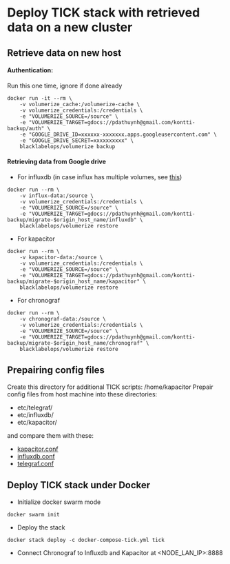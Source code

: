 # Deploy TICK stack with retrieved data on a new cluster

## Retrieve data on new host
#### Authentication:
  Run this one time, ignore if done already
```
docker run -it --rm \
    -v volumerize_cache:/volumerize-cache \
    -v volumerize_credentials:/credentials \
    -e "VOLUMERIZE_SOURCE=/source" \
    -e "VOLUMERIZE_TARGET=gdocs://pdathuynh@gmail.com/kontti-backup/auth" \
    -e "GOOGLE_DRIVE_ID=xxxxxx-xxxxxxx.apps.googleusercontent.com" \
    -e "GOOGLE_DRIVE_SECRET=xxxxxxxxxx" \
    blacklabelops/volumerize backup
```
  
#### Retrieving data from Google drive
      
  - For influxdb (in case influx has multiple volumes, see [this](https://github.com/blacklabelops/volumerize))
```
docker run --rm \
    -v influx-data:/source \
    -v volumerize_credentials:/credentials \
    -e "VOLUMERIZE_SOURCE=/source" \
    -e "VOLUMERIZE_TARGET=gdocs://pdathuynh@gmail.com/kontti-backup/migrate-$origin_host_name/influxdb" \
    blacklabelops/volumerize restore
```

  - For kapacitor
```
docker run --rm \
    -v kapacitor-data:/source \
    -v volumerize_credentials:/credentials \
    -e "VOLUMERIZE_SOURCE=/source" \
    -e "VOLUMERIZE_TARGET=gdocs://pdathuynh@gmail.com/kontti-backup/migrate-$origin_host_name/kapacitor" \
    blacklabelops/volumerize restore
```

  - For chronograf
```
docker run --rm \
    -v chronograf-data:/source \
    -v volumerize_credentials:/credentials \
    -e "VOLUMERIZE_SOURCE=/source" \
    -e "VOLUMERIZE_TARGET=gdocs://pdathuynh@gmail.com/kontti-backup/migrate-$origin_host_name/chronograf" \
    blacklabelops/volumerize restore
```

## Prepairing config files
Create this directory for additional TICK scripts: /home/kapacitor
Prepair config files from host machine into these directories:
 - etc/telegraf/
 - etc/influxdb/
 - etc/kapacitor/

and compare them with these:
   - [kapacitor.conf](https://github.com/influxdata/sandbox/blob/master/kapacitor/config/kapacitor.conf)
   - [influxdb.conf](https://github.com/influxdata/sandbox/blob/master/influxdb/config/influxdb.conf)
   - [telegraf.conf](https://github.com/influxdata/sandbox/blob/master/telegraf/telegraf.conf)

## Deploy TICK stack under Docker
 - Initialize docker swarm mode
```
docker swarm init
```
 - Deploy the stack
```
docker stack deploy -c docker-compose-tick.yml tick
```
 - Connect Chronograf to Influxdb and Kapacitor at <NODE_LAN_IP>:8888


